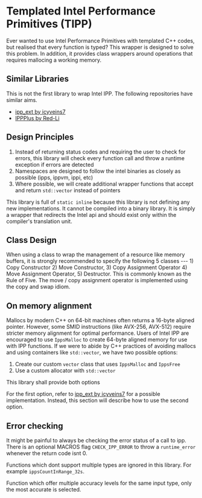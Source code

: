# Templated Intel Performance Primitives (TIPP)

Ever wanted to use Intel Performance Primitives with templated C++ codes, but realised that every function is typed?
This wrapper is designed to solve this problem. In addition, it provides class wrappers around operations that requires mallocing a working memory.

## Similar Libraries
This is not the first library to wrap Intel IPP. The following repositories have similar aims.
* [ipp_ext by icyveins7](https://github.com/icyveins7/ipp_ext)
* [IPPPlus by Red-Li](https://github.com/Red-Li/IPPPlus)


## Design Principles
1. Instead of returning status codes and requiring the user to check for errors, this library will check every function call and throw a runtime exception if errors are detected
2. Namespaces are designed to follow the intel binaries as closely as possible (ipps, ippvm, ippi, etc)
3. Where possible, we will create additional wrapper functions that accept and return `std::vector` instead of pointers

This library is full of `static inline` because this library is not defining any new implementations. It cannot be compiled into a binary library. It is simply a wrapper that redirects the Intel api and should exist only within the compiler's translation unit. 

## Class Design
When using a class to wrap the management of a resource like memory buffers, it is strongly recommended to specify the following 5 classes --- 1) Copy Constructor 2) Move Constructor, 3) Copy Assignment Operator 4) Move Assignment Operator, 5) Destructor. This is commonly known as the Rule of Five. The move / copy assignment operator is implemented using the copy and swap idiom.

## On memory alignment
Mallocs by modern C++ on 64-bit machines often returns a 16-byte aligned pointer. However, some SMID instructions (like AVX-256, AVX-512) require stricter memory alignment for optimal performance. 
Users of Intel IPP are encouraged to use `IppsMalloc` to create 64-byte aligned memory for use with IPP functions. 
If we were to abide by C++ practices of avoiding mallocs and using containers like `std::vector`, we have two possible options:
1. Create our custom `vector` class that uses `IppsMalloc` and `IppsFree`
2. Use a custom allocator with `std::vector`

This library shall provide both options

For the first option, refer to [ipp_ext by icyveins7](https://github.com/icyveins7/ipp_ext) for a possible implementation. 
Instead, this section will describe how to use the second option.

## Error checking
It might be painful to always be checking the error status of a call to ipp. There is an optional MACROS flag `CHECK_IPP_ERROR` to throw a `runtime_error` whenever the return code isnt 0. 

Functions which dont support multiple types are ignored in this library. For example `ippsCountInRange_32s`.

Function which offer multiple accuracy levels for the same input type, only the most accurate is selected.
